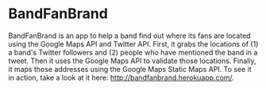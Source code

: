 BandFanBrand
============

BandFanBrand is an app to help a band find out where its fans are located using the Google Maps API and Twitter API.  First, it grabs the locations of (1) a band's Twitter followers and (2) people who have mentioned the band in a tweet.  Then it uses the Google Maps API to validate those locations.  Finally, it maps those addresses using the Google Maps Static Maps API.  To see it in action, take a look at it here:  http://bandfanbrand.herokuapp.com/.

